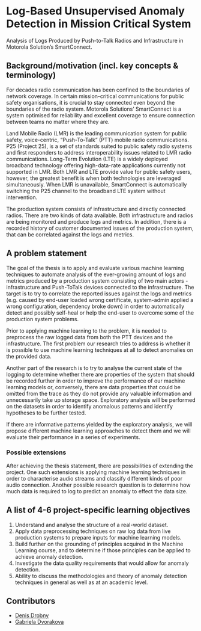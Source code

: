 # Log-Based Unsupervised Anomaly Detection in Mission Critical System
Analysis of Logs Produced by Push-to-Talk Radios
and Infrastructure in Motorola Solution’s SmartConnect.

## Background/motivation (incl. key concepts & terminology)
For decades radio communication has been confined to the boundaries of network
coverage. In certain mission-critical communications for public safety
organisations, it is crucial to stay connected even beyond the boundaries of the
radio system. Motorola Solutions’ SmartConnect is a system optimised for
reliability and excellent coverage to ensure connection between teams no matter
where they are.

Land Mobile Radio (LMR) is the leading communication system for public safety,
voice-centric, “Push-To-Talk” (PTT) mobile radio communications. P25 (Project 25),
is a set of standards suited to public safety radio systems and first responders to
address interoperability issues related to LMR radio communications. Long-Term
Evolution (LTE) is a widely deployed broadband technology offering high-data-rate
applications currently not supported in LMR. Both LMR and LTE provide value for
public safety users, however, the greatest benefit is when both technologies are
leveraged simultaneously. When LMR is unavailable, SmartConnect is
automatically switching the P25 channel to the broadband LTE system without
intervention.

The production system consists of infrastructure and directly connected radios.
There are two kinds of data available. Both infrastructure and radios are being
monitored and produce logs and metrics. In addition, there is a recorded history of
customer documented issues of the production system, that can be correlated
against the logs and metrics.

## A problem statement
The goal of the thesis is to apply and evaluate various machine learning techniques
to automate analysis of the ever-growing amount of logs and metrics produced by
a production system consisting of two main actors - infrastructure and Push-ToTalk devices connected to the infrastructure.
The target is to try to correlate the reported issues against the logs and metrics
(e.g. caused by end-user loaded wrong certificate, system-admin applied a wrong
configuration, dependency broke down) in order to automatically detect and
possibly self-heal or help the end-user to overcome some of the production
system problems.

Prior to applying machine learning to the problem, it is needed to preprocess the
raw logged data from both the PTT devices and the infrastructure. The first
problem our research tries to address is whether it is possible to use machine
learning techniques at all to detect anomalies on the provided data.

Another part of the research is to try to analyse the current state of the logging to
determine whether there are properties of the system that should be recorded
further in order to improve the performance of our machine learning models or,
conversely, there are data properties that could be omitted from the trace as they
do not provide any valuable information and unnecessarily take up storage space.
Exploratory analysis will be performed on the datasets in order to identify
anomalous patterns and identify hypotheses to be further tested.

If there are informative patterns yielded by the exploratory analysis, we will
propose different machine learning approaches to detect them and we will
evaluate their performance in a series of experiments.

### Possible extensions
After achieving the thesis statement, there are possibilities of extending the
project. One such extensions is applying machine learning techniques in order to
characterise audio streams and classify different kinds of poor audio connection.
Another possible research question is to determine how much data is required to
log to predict an anomaly to effect the data size.

## A list of 4-6 project-specific learning objectives

1. Understand and analyse the structure of a real-world dataset.
2. Apply data preprocessing techniques on raw log data from live production
systems to prepare inputs for machine learning models.
3. Build further on the grounding of principles acquired in the Machine Learning
course, and to determine if those principles can be applied to achieve anomaly
detection.
4. Investigate the data quality requirements that would allow for anomaly
detection.
5. Ability to discuss the methodologies and theory of anomaly detection
techniques in general as well as at an academic level.

## Contributors
- [Denis Drobny](https://github.com/drobnyd)
- [Gabriela Dvorakova](https://github.com/gdvorakova)
